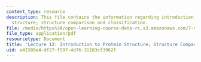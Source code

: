 ```yaml
---
content_type: resource
description: This file contains the information regarding introduction to protein
  structure; structure comparison and classification.
file: /media/https%3A/open-learning-course-data-rc.s3.amazonaws.com/7-91j-foundations-of-computational-and-systems-biology-spring-2014/e41589e4df27f5974d7631183cf3962f_MIT7_91JS14_Lecture12.pdf
file_type: application/pdf
resourcetype: Document
title: 'Lecture 12: Introduction to Protein Structure; Structure Comparison and Classification'
uid: e41589e4-df27-f597-4d76-31183cf3962f
---
```

